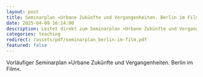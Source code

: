 ```yaml
---
layout: post
title: Seminarplan »Urbane Zukünfte und Vergangenheiten. Berlin im Film«
date: 2025-04-09 16:14:00
description: Leitet direkt zum Seminarplan »Urbane Zukünfte und Vergangenheiten. Berlin im Film« als PDF weiter.
categories: teaching
redirect: /assets/pdf/seminarplan_berlin-im-film.pdf
featured: false
---
```


Vorläufiger Seminarplan »Urbane Zukünfte und Vergangenheiten. Berlin im Film«.
